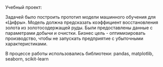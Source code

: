 Учебный проект:

Задачей было построить прототип модели машинного обучения для «Цифры». 
Модель должна предсказать коэффициент восстановления золота из золотосодержащей руды. 
Были предоставлены данные с параметрами добычи и очистки.
Бизнес цель - оптимизировать производство, чтобы не запускать предприятие с убыточными характеристиками.

В процессе работы использовались библиотеки: pandas, matplotlib, seaborn, scikit-learn

